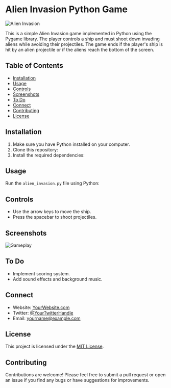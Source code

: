 # Alien Invasion Python Game

![Alien Invasion](alien_invasion_screenshot.png)


This is a simple Alien Invasion game implemented in Python using the Pygame library. The player controls a ship and must shoot down invading aliens while avoiding their projectiles. The game ends if the player's ship is hit by an alien projectile or if the aliens reach the bottom of the screen.


## Table of Contents

- [Installation](#installation)
- [Usage](#usage)
- [Controls](#controls)
- [Screenshots](#screenshots)
- [To Do](#to-do)
- [Connect](#connect)
- [Contributing](#contributing)
- [License](#license)

## Installation

1. Make sure you have Python installed on your computer.
2. Clone this repository: 
3. Install the required dependencies:

   
## Usage

Run the `alien_invasion.py` file using Python:


## Controls

- Use the arrow keys to move the ship.
- Press the spacebar to shoot projectiles.

## Screenshots

![Gameplay](alien_invasion_play.gif)


## To Do

- Implement scoring system.
- Add sound effects and background music.


## Connect

- Website: [YourWebsite.com](https://www.yourwebsite.com)
- Twitter: [@YourTwitterHandle](https://twitter.com/yourtwitterhandle)
- Email: yourname@example.com


## License

This project is licensed under the [MIT License](LICENSE).


## Contributing

Contributions are welcome! Please feel free to submit a pull request or open an issue if you find any bugs or have suggestions for improvements.
